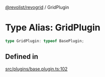 [@revolist/revogrid](README.md) / GridPlugin

# Type Alias: GridPlugin

```ts
type GridPlugin: typeof BasePlugin;
```

## Defined in

[src/plugins/base.plugin.ts:102](https://github.com/revolist/revogrid/blob/93978cbf92b3c4002586c5528517b1ce86d856d9/src/plugins/base.plugin.ts#L102)
